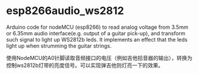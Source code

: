 # esp8266audio_ws2812
Arduino code for nodeMCU (esp8266) to read analog voltage from  3.5mm or 6.35mm audio interface(e.g. output of a guitar pick-up), and transform such signal to light up WS2812b leds. It implements an effect that the leds light up when strumming the guitar strings.

使用NodeMCU的A0针脚读取音频接口的电压（例如吉他拾音器的输出），转换为控制ws2812b灯带的亮度信号。可以实现弹吉他则灯亮一下的效果。
